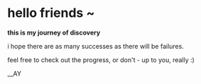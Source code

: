 # **hello friends** ~


**this is my journey of discovery**


i hope there are as many successes as there will be failures.

feel free to check out the progress, or don't - up to you, really :)

__AY
